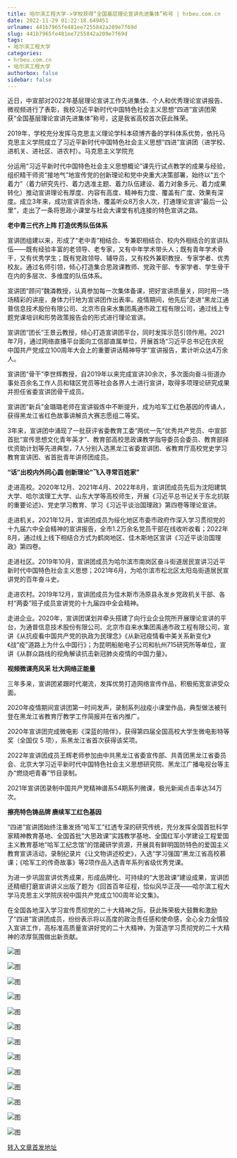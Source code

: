 ```yaml
---
title: 哈尔滨工程大学->学校获得“全国基层理论宣讲先进集体”称号 | hrbeu.com.cn
date: 2022-11-29 01:22:18.649451
urlname: 441b7965fe481ee7255842a209e7f69d
slug: 441b7965fe481ee7255842a209e7f69d
tags: 
- 哈尔滨工程大学
categories:
- hrbeu.com.cn
- 哈尔滨工程大学
authorbox: false
sidebar: false
---
```

近日，中宣部对2022年基层理论宣讲工作先进集体、个人和优秀理论宣讲报告、微视频进行了表彰，我校习近平新时代中国特色社会主义思想“四进”宣讲团荣获“全国基层理论宣讲先进集体”称号，这是我省高校首次获此殊荣。

2019年，学校充分发挥马克思主义理论学科本硕博齐备的学科体系优势，依托马克思主义学院成立了习近平新时代中国特色社会主义思想“四进”宣讲团（进学校、进机关、进社区、进农村）。马克思主义学院充
<!--more-->
分运用“习近平新时代中国特色社会主义思想概论”课先行试点教学的成果与经验，组织精干师资“接地气”地宣传党的创新理论和党中央重大决策部署，始终以“五个着力”（着力研究先行、着力选准主题、着力队伍建设、着力对象多元、着力成果转化）推动宣讲理论有厚度、内容有高度、精神有力度、覆盖有广度、效果有深度。成立3年来，成功宣讲百余场，覆盖听众8万余人次，打通理论宣讲“最后一公里”，走出了一条将思政小课堂与社会大课堂有机连接的特色宣讲之路。

**老中青三代齐上阵 打造优秀队伍体系**

宣讲团组建以来，形成了“老中青”相结合、专兼职相结合、校内外相结合的宣讲队伍——既有经验丰富的老领导、老专家，又有中年学术带头人；既有青年学术骨干，又有优秀学生；既有党政领导、辅导员，又有校外兼职教授、专家学者、优秀校友。通过名师引领，倾心打造集合思政课教师、党政干部、专家学者、学生骨干在内的多层次、多维度的队伍体系。

宣讲团“顾问”魏潾教授，认真参加每一次集体备课，把好宣讲质量关，同时用一场场精彩的讲座，身体力行地为宣讲团作出表率。疫情期间，他先后“走进”黑龙江通普信息技术股份有限公司、北京市自来水集团禹通市政工程有限公司，通过线上专题党课培训和形势政策报告会的形式进行理论宣讲。

宣讲团“团长”王景云教授，倾心打造宣讲团平台，同时发挥示范引领作用。2021年7月，通过网络直播平台面向工信部直属单位，开展首场“习近平总书记在庆祝中国共产党成立100周年大会上的重要讲话精神导学”宣讲报告，累计听众达4万余人。

宣讲团“骨干”李世辉教授，自2019年以来完成宣讲30余次，多次面向奋斗街道办事处百余名工作人员和辖区党员等社会各界人士进行宣讲，取得多项理论研究成果并担任省委宣讲团骨干成员。

宣讲团“新兵”金璐璐老师在宣讲锻炼中不断提升，成为哈军工红色基因的传诵人，获得黑龙江省红色故事讲解员大赛志愿组二等奖。

3年来，宣讲团中涌现了一批获评省委教育工委“两优一先”优秀共产党员、中宣部首批“宣传思想文化青年英才”、教育部高校思政课教学指导委员会委员、教育部择优资助计划等先进典型，7人分别入选黑龙江省委宣讲团、省教育厅高校党史学习教育宣讲团、省首批青年讲师团成员。

**“话”出校内外同心圆 创新理论“飞入寻常百姓家”**

走进高校。2020年12月、2021年4月、2022年8月，宣讲团成员先后为沈阳建筑大学、哈尔滨理工大学、山东大学等高校师生，开展《习近平总书记关于东北抗联的重要论述》、党史学习教育、学习《习近平谈治国理政》第四卷等理论宣讲。

走进机关。2021年12月，宣讲团成员为绥化地区市委市政府作深入学习贯彻党的十九届六中全会精神的宣讲报告，全市1.2万余名党员干部在线收听收看；2022年8月，通过线上线下相结合方式为鹤岗地区、佳木斯地区宣讲《习近平谈治国理政》第四卷。

走进社区。2019年10月，宣讲团成员为哈尔滨市南岗区奋斗街道居民宣讲习近平新时代中国特色社会主义思想；2021年6月，为哈尔滨市松北区太阳岛街道居民宣讲党的百年奋斗史。

走进农村。2019年12月，宣讲团成员为佳木斯市汤原县永发乡党政机关干部、各村“两委”班子成员宣讲党的十九届四中全会精神。

走进企业。2020年，宣讲团谋划并牵头搭建了向行业企业院所开展理论宣讲的平台，为通普信息技术股份有限公司、北京市自来水集团禹通市政工程有限公司，宣讲《从抗疫看中国共产党的执政为民理念》《从新冠疫情看中美关系新变化》《战“疫”道路上为什么中国行》；为昆明船舶电子公司和杭州715研究所等单位，宣讲《从群众路线的视角解读抗击新冠肺炎疫情的中国力量》。

**视频微课亮风采 壮大网络正能量**

三年多来，宣讲团紧跟时代潮流，发挥优势打造网络宣传作品，积极拓宽宣讲受众面。

2020年疫情期间宣讲团第一时间发声，录制系列战疫小课堂作品，典型做法被刊登在黑龙江省教育厅教学工作简报并在省内推广。

2020年宣讲团完成微电影《深蓝的陪伴》，获得第四届全国高校大学生微电影特等奖（全国仅 5 项），系黑龙江省首次获得该奖项。

2022年宣讲团成员王辉老师参加由中共黑龙江省委宣传部、共青团黑龙江省委员会、北京大学习近平新时代中国特色社会主义思想研究院、黑龙江广播电视台等主办“燃烧吧青春”节目录制。

2021年宣讲团录制中国共产党精神谱系54期系列微课，极光新闻点击率达34万次。

**擦亮特色铸品牌 赓续军工红色基因**

“四进”宣讲团始终注重发扬“哈军工”红透专深的研究传统，充分发挥全国首批科学家精神教育基地、全国首批“大思政课”实践教学基地、全国红军小学建设工程爱国主义教育基地“哈军工纪念馆”的馆藏研学资源，开展具有鲜明国防特色的爱国主义教育宣讲活动，录制纪录片《让文物讲述校史》，入选“学习强国”黑龙江省高校慕课；《哈军工的传奇故事》等2项作品入选青年系列省级优秀党课。

为进一步巩固宣讲优秀成果，形成品牌化、可持续的“大思政课”建设成果，宣讲团还精细打磨宣讲讲义出版了题为《回首百年征程，恰似风华正茂——哈尔滨工程大学马克思主义学院庆祝中国共产党成立100周年论文集》。

在全国各地深入学习宣传贯彻党的二十大精神之际，获此殊荣极大鼓舞和激励了“四进”宣讲团成员，纷纷表示将以高度的政治责任感和使命感，全心全力全情投入宣讲工作，高标准高质量宣讲好党的二十大精神，为营造学习贯彻党的二十大精神的浓厚氛围做出新贡献。

![图](http://gongxue.cn/__local/1/64/26/9285084805DD609AED67FFF1ECC_EAC7A81A_95F5E.jpg)

![图](http://gongxue.cn/__local/A/58/F4/C2B78FF5C108FFE9EB8778BDFE2_15C62A9D_38295.jpg)

![图](http://gongxue.cn/__local/2/25/EB/BD8EFBC40DBA95336732B3EC236_378E4648_4D0FC.jpg)

![图](http://gongxue.cn/__local/0/BD/A9/6B88DC707536D7F1C439ED3D625_B8B4743C_B9432.jpg)

![图](http://gongxue.cn/__local/4/30/C0/ECE092CC81F59DE54DE6D5705A2_BA829B11_149FE.jpg)

![图](http://gongxue.cn/__local/E/58/E0/19467931F8CED001731D5961576_F77F346B_23B4C.jpg)

![图](http://gongxue.cn/__local/F/AA/AC/555CF2054415C3BD75DD628DED1_0EAFAB98_6D1B4.jpg)

![图](http://gongxue.cn/__local/0/08/5C/8ACE587F60C6606960BCA83D55B_5CD128C4_20CAE.jpg)

![图](http://gongxue.cn/__local/C/48/AC/6D35F18789F7CA28CC28F9F84EB_0D4EB534_1154A.jpg)

![图](http://gongxue.cn/__local/9/D1/C6/E48CAAF5C8807317885D9F3531C_73932452_25446.jpg)

![图](http://gongxue.cn/__local/B/76/6E/8F87CC4924A494078EB14693A66_1B314F2C_234DC.jpg)

![图](http://gongxue.cn/__local/3/7E/D4/E3AA49EAFB725B06C2E6F7E377C_CF364E73_43E8.jpg)

![图](http://gongxue.cn/__local/5/D3/54/2E476126EC0B6C2C8D75FC503DE_B6611D90_117E1.jpg)

[转入文章首发地址](http://gongxue.cn/info/1141/73663.htm)